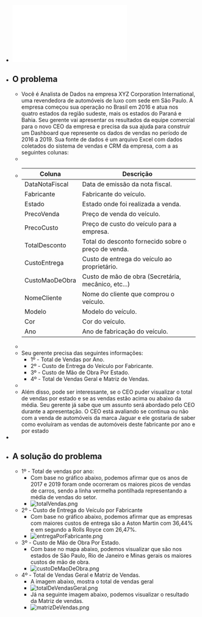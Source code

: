 - ![Desafio1.pdf](../assets/Desafio1_1667353332672_0.pdf)
- ## O problema
	- Você é Analista de Dados na empresa XYZ Corporation International, uma revendedora de automóveis de luxo com sede em São Paulo. A empresa começou sua operação no Brasil em 2016 e atua nos quatro estados da região sudeste, mais os estados do Paraná e Bahia. Seu  gerente  vai  apresentar  os  resultados  da  equipe comercial  para  o  novo  CEO  da empresa e precisa da sua ajuda para construir um Dashboard que represente os dados de vendas no período de 2016 a 2019. Sua fonte de dados é um arquivo Excel com dados coletados do sistema de vendas e CRM da empresa, com a as seguintes colunas:
	-
	- | Coluna         | Descrição                                           |
	  |----------------|-----------------------------------------------------|
	  | DataNotaFiscal | Data de emissão da nota fiscal.                     |
	  | Fabricante     | Fabricante do veículo.                              |
	  | Estado         | Estado onde foi realizada a venda.                  |
	  | PrecoVenda     | Preço de venda do veículo.                          |
	  | PrecoCusto     | Preço de custo do veículo para a empresa.           |
	  | TotalDesconto  | Total do desconto fornecido sobre o preço de venda. |
	  | CustoEntrega   | Custo de entrega do veículo ao proprietário.        |
	  | CustoMaoDeObra | Custo de mão de obra (Secretária, mecânico, etc...) |
	  | NomeCliente    | Nome do cliente que comprou o veículo.              |
	  | Modelo         | Modelo do veículo.                                  |
	  | Cor            | Cor do veículo.                                     |
	  | Ano            | Ano de fabricação do veículo.                       |
	-
	- Seu gerente precisa das seguintes informações:
		- 1º - Total de Vendas por Ano.
		- 2º - Custo de Entrega do Veículo por Fabricante.
		- 3º - Custo de Mão de Obra Por Estado.
		- 4º - Total de Vendas Geral e Matriz de Vendas.
	-
	- Além disso, pode ser interessante, se o CEO puder visualizar o total de vendas por estado e  se  as  vendas  estão  acima  ou  abaixo  da  média.  Seu  gerente  já  sabe  que  um  assunto  será abordado pelo CEO durante a apresentação. O CEO está avaliando se continua ou não com a venda de automóveis da marca Jaguar e ele gostaria de saber como evoluíram as vendas de automóveis deste fabricante por ano e por estado
-
- ## A solução do problema
	- 1º -  Total de vendas por ano:
		- Com base no gráfico abaixo, podemos afirmar que os anos de 2017 e 2019 foram onde ocorreram os maiores picos de vendas de carros, sendo a linha vermelha pontilhada representando a média de vendas do setor.
		- ![totalVendas.png](../assets/totalVendas_1667415047215_0.png)
	- 2º - Custo de Entrega do Veículo por Fabricante
		- Com base no gráfico abaixo, podemos afirmar que as empresas com maiores custos de entrega são a Aston Martin com 36,44% e em segundo a Rolls Royce com 26,47%.
		- ![entregaPorFabricante.png](../assets/entregaPorFabricante_1667415170763_0.png)
	- 3º - Custo de Mão de Obra Por Estado.
		- Com base no mapa abaixo, podemos visualizar que são nos estados de São Paulo, Rio de Janeiro e Minas gerais os maiores custos de mão de obra.
		- ![custoDeMaoDeObra.png](../assets/custoDeMaoDeObra_1667415274287_0.png)
	- 4º - Total de Vendas Geral e Matriz de Vendas.
		- A imagem abaixo, mostra o total de vendas geral
		- ![totalDeVendasGeral.png](../assets/totalDeVendasGeral_1667415379965_0.png)
		- Já na seguinte imagem abaixo, podemos visualizar o resultado da Matriz de vendas.
		- ![matrizDeVendas.png](../assets/matrizDeVendas_1667415434145_0.png)